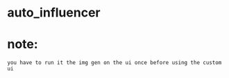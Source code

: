 # auto_influencer



# note:
    you have to run it the img gen on the ui once before using the custom ui
